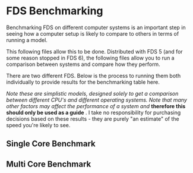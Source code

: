 # FDS Benchmarking

Benchmarking FDS on different computer systems is an important step in seeing
how a computer setup is likely to compare to others in terms of running a model.

This following files allow this to be done. Distributed with FDS 5 (and for some
reason stopped in FDS 6), the following files allow you to run a comparison
between systems and compare how they perform.

There are two different FDS. Below is the process to running them both
individually to provide results for the benchmarking table here. 


*Note these are simplistic models, designed solely to get a comparison between
different CPU's and different operating systems. Note that many other factors
may affect the performance of a system and* **therefore this should only be used
as a guide** . I take no responsibility for purchasing decisions based on these
results - they are purely "an estimate" of the speed you're likely to see.

## Single Core Benchmark


## Multi Core Benchmark
